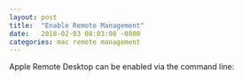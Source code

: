 ```yaml
---
layout: post
title:  "Enable Remote Management"
date:   2018-02-03 08:03:00 -0800
categories: mac remote management
---
```

Apple Remote Desktop can be enabled via the command line:

<script src="https://gist.github.com/lucascantor/45440c528d31b52729be35f014d6e7c5.js"></script>
